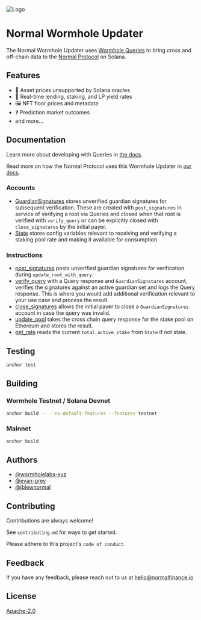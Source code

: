 ![Logo](https://cdn.prod.website-files.com/6595b2282ea917577755d3a5/6595bb9290625dfff5df3f7e_Logo%20-%20Color.svg)

# Normal Wormhole Updater

The Normal Wormhole Updater uses [Wormhole Queries](https://wormhole.com/queries/) to bring cross and off-chain data to the [Normal Protocol](https://github.com/normalfinance/normal-v1) on Solana.

## Features

- 🤑 Asset prices unsupported by Solana oracles
- 🏦 Real-time lending, staking, and LP yield rates
- 🖼️ NFT floor prices and metadata
- ❓ Prediction market outcomes
- and more...

## Documentation

Learn more about developing with Queries in [the docs](https://docs.wormhole.com/wormhole/queries/getting-started).

Read more on how the Normal Protocol uses this Wormhole Updater in [our docs](https://docs.normalfinance.io).

### Accounts

- [GuardianSignatures](programs/updater/src/state/guardian_signatures.rs) stores unverified guardian signatures for subsequent verification. These are created with `post_signatures` in service of verifying a root via Queries and closed when that root is verified with `verify_query` or can be explicitly closed with `close_signatures` by the initial payer.
- [State](programs/updater/src/state/state.rs) stores config variables relevant to receiving and verifying a staking pool rate and making it available for consumption.

### Instructions

- [post_signatures](programs/updater/src/instructions/post_signatures.rs) posts unverified guardian signatures for verification during `update_root_with_query`.
- [verify_query](programs/updater/src/instructions/verify_query.rs) with a Query response and `GuardianSignatures` account, verifies the signatures against an active guardian set and logs the Query response. This is where you would add additional verification relevant to your use case and process the result.
- [close_signatures](programs/updater/src/instructions/close_signatures.rs) allows the initial payer to close a `GuardianSignatures` account in case the query was invalid.
- [update_pool](programs/updater/src/instructions/update_pool.rs) takes the cross chain query response for the stake pool on Ethereum and stores the result.
- [get_rate](programs/updater/src/instructions/get_rate.rs) reads the current `total_active_stake` from `State` if not stale.

## Testing

```bash
anchor test
```

## Building

### Wormhole Testnet / Solana Devnet

```bash
anchor build -- --no-default-features --features testnet
```

### Mainnet

```bash
anchor build
```

## Authors

- [@wormholelabs-xyz](https://github.com/wormholelabs-xyz)
- [@evan-grey](https://github.com/evan-gray)
- [@jblewnormal](https://www.github.com/jblewnormal)

## Contributing

Contributions are always welcome!

See `contributing.md` for ways to get started.

Please adhere to this project's `code of conduct`.

## Feedback

If you have any feedback, please reach out to us at hello@normalfinance.io

## License

[Apache-2.0](https://choosealicense.com/licenses/apache-2.0/)
